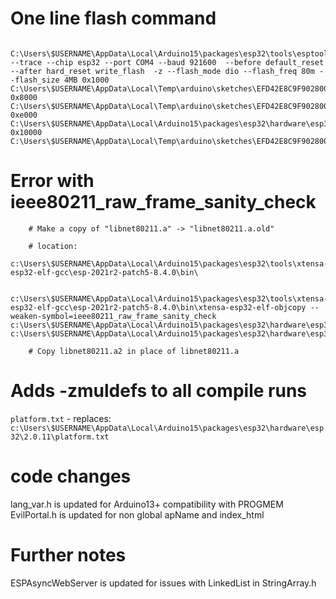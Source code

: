 # One line flash command
```shell
	C:\Users\$USERNAME\AppData\Local\Arduino15\packages\esp32\tools\esptool_py\4.5.1\esptool.exe --trace --chip esp32 --port COM4 --baud 921600  --before default_reset --after hard_reset write_flash  -z --flash_mode dio --flash_freq 80m --flash_size 4MB 0x1000 C:\Users\$USERNAME\AppData\Local\Temp\arduino\sketches\EFD42E8C9F9028002B0F2B653C65875D\esp32_marauder.ino.bootloader.bin 0x8000 C:\Users\$USERNAME\AppData\Local\Temp\arduino\sketches\EFD42E8C9F9028002B0F2B653C65875D\esp32_marauder.ino.partitions.bin 0xe000 C:\Users\$USERNAME\AppData\Local\Arduino15\packages\esp32\hardware\esp32\2.0.11/tools/partitions\boot_app0.bin 0x10000 C:\Users\$USERNAME\AppData\Local\Temp\arduino\sketches\EFD42E8C9F9028002B0F2B653C65875D\esp32_marauder.ino.bin 
```

# Error with ieee80211_raw_frame_sanity_check
```shell
	# Make a copy of "libnet80211.a" -> "libnet80211.a.old"

	# location:
	c:\Users\$USERNAME\AppData\Local\Arduino15\packages\esp32\tools\xtensa-esp32-elf-gcc\esp-2021r2-patch5-8.4.0\bin\

	c:\Users\$USERNAME\AppData\Local\Arduino15\packages\esp32\tools\xtensa-esp32-elf-gcc\esp-2021r2-patch5-8.4.0\bin\xtensa-esp32-elf-objcopy --weaken-symbol=ieee80211_raw_frame_sanity_check c:\Users\$USERNAME\AppData\Local\Arduino15\packages\esp32\hardware\esp32\2.0.11\tools\sdk\esp32\lib\libnet80211.a c:\Users\$USERNAME\AppData\Local\Arduino15\packages\esp32\hardware\esp32\2.0.11\tools\sdk\esp32\lib\libnet80211.a2

	# Copy libnet80211.a2 in place of libnet80211.a
```

# Adds -zmuldefs to all compile runs
`platform.txt` - replaces: `c:\Users\$USERNAME\AppData\Local\Arduino15\packages\esp32\hardware\esp32\2.0.11\platform.txt`

# code changes
lang_var.h is updated for Arduino13+ compatibility with PROGMEM
EvilPortal.h is updated for non global apName and index_html

# Further notes
ESPAsyncWebServer is updated for issues with LinkedList in StringArray.h

